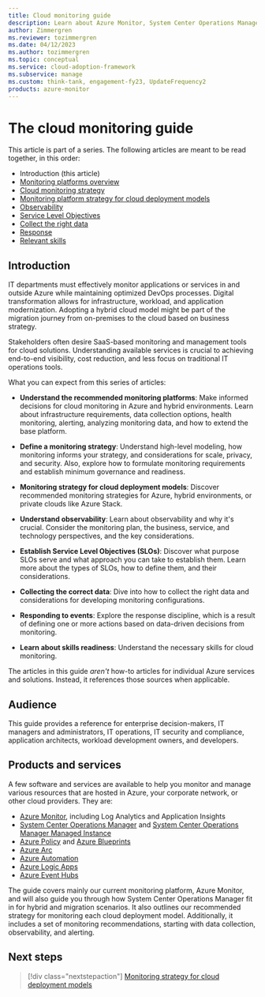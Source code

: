 ```yaml
---
title: Cloud monitoring guide
description: Learn about Azure Monitor, System Center Operations Manager, and the recommended strategy for monitoring each of the cloud deployment models.
author: Zimmergren
ms.reviewer: tozimmergren
ms.date: 04/12/2023
ms.author: tozimmergren
ms.topic: conceptual
ms.service: cloud-adoption-framework
ms.subservice: manage
ms.custom: think-tank, engagement-fy23, UpdateFrequency2
products: azure-monitor
---
```


# The cloud monitoring guide

This article is part of a series. The following articles are meant to be read together, in this order:

- Introduction (this article)
- [Monitoring platforms overview](./platform-overview.md)
- [Cloud monitoring strategy](../../strategy/monitoring-strategy.md)
- [Monitoring platform strategy for cloud deployment models](./cloud-models-monitor-overview.md)
- [Observability](./observability.md)
- [Service Level Objectives](./service-level-objectives.md)
- [Collect the right data](./data-collection.md)
- [Response](./response.md)
- [Relevant skills](./suggested-skills.md)

## Introduction

IT departments must effectively monitor applications or services in and outside Azure while maintaining optimized DevOps processes. Digital transformation allows for infrastructure, workload, and application modernization. Adopting a hybrid cloud model might be part of the migration journey from on-premises to the cloud based on business strategy.

Stakeholders often desire SaaS-based monitoring and management tools for cloud solutions. Understanding available services is crucial to achieving end-to-end visibility, cost reduction, and less focus on traditional IT operations tools.

What you can expect from this series of articles:

- **Understand the recommended monitoring platforms**: Make informed decisions for cloud monitoring in Azure and hybrid environments. Learn about infrastructure requirements, data collection options, health monitoring, alerting, analyzing monitoring data, and how to extend the base platform.

- **Define a monitoring strategy**: Understand high-level modeling, how monitoring informs your strategy, and considerations for scale, privacy, and security. Also, explore how to formulate monitoring requirements and establish minimum governance and readiness.

- **Monitoring strategy for cloud deployment models**: Discover recommended monitoring strategies for Azure, hybrid environments, or private clouds like Azure Stack.

- **Understand observability**: Learn about observability and why it's crucial. Consider the monitoring plan, the business, service, and technology perspectives, and the key considerations.

- **Establish Service Level Objectives (SLOs)**: Discover what purpose SLOs serve and what approach you can take to establish them. Learn more about the types of SLOs, how to define them, and their considerations.

- **Collecting the correct data**: Dive into how to collect the right data and considerations for developing monitoring configurations.

- **Responding to events**: Explore the response discipline, which is a result of defining one or more actions based on data-driven decisions from monitoring.

- **Learn about skills readiness**: Understand the necessary skills for cloud monitoring.

The articles in this guide _aren't_ how-to articles for individual Azure services and solutions. Instead, it references those sources when applicable.

## Audience

This guide provides a reference for enterprise decision-makers, IT managers and administrators, IT operations, IT security and compliance, application architects, workload development owners, and developers.

## Products and services

A few software and services are available to help you monitor and manage various resources that are hosted in Azure, your corporate network, or other cloud providers. They are:

- [Azure Monitor](/azure/azure-monitor/overview), including Log Analytics and Application Insights
- [System Center Operations Manager](/system-center/scom/welcome) and [System Center Operations Manager Managed Instance](/system-center/scom/operations-manager-managed-instance-overview)
- [Azure Policy](/azure/governance/policy/overview) and [Azure Blueprints](/azure/governance/blueprints/overview)
- [Azure Arc](/azure/azure-arc/)
- [Azure Automation](/azure/automation/automation-intro)
- [Azure Logic Apps](/azure/logic-apps/logic-apps-overview)
- [Azure Event Hubs](/azure/event-hubs/event-hubs-about)

The guide covers mainly our current monitoring platform, Azure Monitor, and will also guide you through how System Center Operations Manager fit in for hybrid and migration scenarios. It also outlines our recommended strategy for monitoring each cloud deployment model. Additionally, it includes a set of monitoring recommendations, starting with data collection, observability, and alerting.

## Next steps

> [!div class="nextstepaction"]
> [Monitoring strategy for cloud deployment models](./cloud-models-monitor-overview.md)
